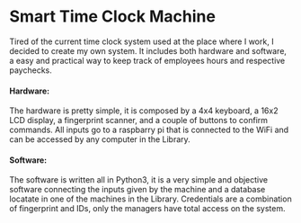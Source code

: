# Smart Time Clock Machine
   Tired of the current time clock system used at the place where I work, I decided to create my own system. It 
includes both hardware and software, a easy and practical way to keep track of employees hours and respective 
paychecks.<br>

#### Hardware:
   The hardware is pretty simple, it is composed by a 4x4 keyboard, a 16x2 LCD display, a fingerprint scanner, 
and a couple of buttons to confirm commands. All inputs go to a raspbarry pi that is connected to the WiFi and can be
accessed by any computer in the Library.

#### Software:
   The software is written all in Python3, it is a very simple and objective software connecting the inputs given
by the machine and a database locatate in one of the machines in the Library. Credentials are a combination of 
fingerprint and IDs, only the managers have total access on the system.

